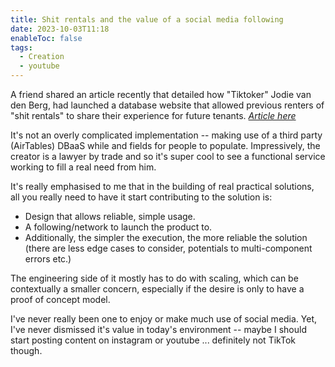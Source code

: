 ```yaml
---
title: Shit rentals and the value of a social media following
date: 2023-10-03T11:18
enableToc: false
tags:
  - Creation
  - youtube
---
```

A friend shared an article recently that detailed how "Tiktoker" Jodie van den Berg, had launched a database website that allowed previous renters of "shit rentals" to share their experience for future tenants. 
[*Article here*](https://www.abc.net.au/news/2023-10-01/tiktoker-launches-renters-property-database-thedrum/102922346)

It's not an overly complicated implementation -- making use of a third party (AirTables) DBaaS while and fields for people to populate. Impressively, the creator is a lawyer by trade and so it's super cool to see a functional service working to fill a real need from him. 

It's really emphasised to me that in the building of real practical solutions, all you really need to have it start contributing to the solution is:
- Design that allows reliable, simple usage. 
- A following/network to launch the product to. 
- Additionally, the simpler the execution, the more reliable the solution (there are less edge cases to consider, potentials to multi-component errors etc.)

The engineering side of it mostly has to do with scaling, which can be contextually a smaller concern, especially if the desire is only to have a proof of concept model. 

I've never really been one to enjoy or make much use of social media. Yet, I've never dismissed it's value in today's environment -- maybe I should start posting content on instagram or youtube ... definitely not TikTok though. 

